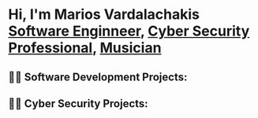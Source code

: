 <h1>Hi, I'm Marios Vardalachakis <br/><a href="https://github.com/mariosggg">Software Enginneer</a>, <a href="https://www.linkedin.com/in/marios-vardalachakis-0994137a/">Cyber Security Professional</a>, <a href="">Musician</a></h1>

<h2>👨‍💻 Software Development Projects:</h2>








<h2>👨‍💻 Cyber Security Projects:</h2>
